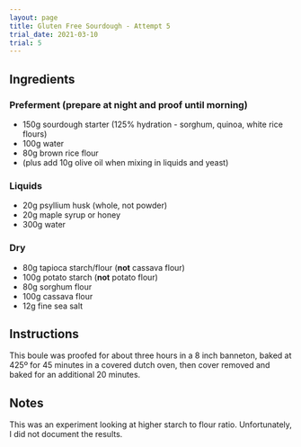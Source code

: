 ```yaml
---
layout: page
title: Gluten Free Sourdough - Attempt 5
trial_date: 2021-03-10
trial: 5
---
```


## Ingredients

### Preferment (prepare at night and proof until morning)
- 150g sourdough starter (125% hydration - sorghum, quinoa, white rice flours)
- 100g water
- 80g brown rice flour
- (plus add 10g olive oil when mixing in liquids and yeast)

### Liquids
- 20g psyllium husk (whole, not powder)
- 20g maple syrup or honey
- 300g water

### Dry
- 80g tapioca starch/flour (**not** cassava flour)
- 100g potato starch (**not** potato flour)
- 80g sorghum flour
- 100g cassava flour
- 12g fine sea salt

## Instructions

This boule was proofed for about three hours in a 8 inch banneton, baked at 425º for 45 minutes in a covered dutch oven, then cover removed and baked for an additional 20 minutes.

## Notes

This was an experiment looking at higher starch to flour ratio. Unfortunately, I did not document the results.
